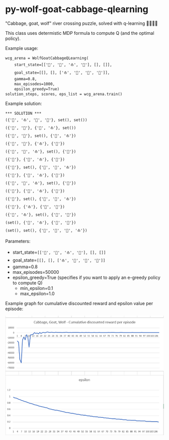 # py-wolf-goat-cabbage-qlearning
"Cabbage, goat, wolf" river crossing puzzle, solved with q-learning 🐺🥦🐐⛵

This class uses determistic MDP formula to compute Q (and the optimal policy).

Example usage:

    wcg_arena = WolfGoatCabbageQLearning(
        start_state=[['🥦', '🐐', '⛵', '🐺'], [], []],
        goal_state=[[], [], ['⛵', '🐐', '🥦', '🐺']],
        gamma=0.8,
        max_episodes=1000,
        epsilon_greedy=True)
    solution_steps, scores, eps_list = wcg_arena.train()

Example solution:

    *** SOLUTION ***
    ({'🥦', '⛵', '🐺', '🐐'}, set(), set())
    ({'🥦', '🐺'}, {'🐐', '⛵'}, set())
    ({'🥦', '🐺'}, set(), {'🐐', '⛵'})
    ({'🥦', '🐺'}, {'⛵'}, {'🐐'})
    ({'🥦', '🐺', '⛵'}, set(), {'🐐'})
    ({'🐺'}, {'🥦', '⛵'}, {'🐐'})
    ({'🐺'}, set(), {'🐐', '🥦', '⛵'})
    ({'🐺'}, {'🐐', '⛵'}, {'🥦'})
    ({'🐐', '🐺', '⛵'}, set(), {'🥦'})
    ({'🐐'}, {'🐺', '⛵'}, {'🥦'})
    ({'🐐'}, set(), {'🥦', '🐺', '⛵'})
    ({'🐐'}, {'⛵'}, {'🥦', '🐺'})
    ({'🐐', '⛵'}, set(), {'🥦', '🐺'})
    (set(), {'🐐', '⛵'}, {'🥦', '🐺'})
    (set(), set(), {'🥦', '🐐', '🐺', '⛵'})

Parameters:

- start_state=`[['🥦', '🐐', '⛵', '🐺'], [], []]`
- goal_state=`[[], [], ['⛵', '🐐', '🥦', '🐺']]`
- gamma=0.8
- max_episodes=50000
- epsilon_greedy=True (specifies if you want to apply an e-greedy policy to compute Q)
    - min_epsilon=0.1
    - max_epsilon=1.0

Example graph for cumulative discounted reward and epsilon value per episode:

![Reward/epsilon per episode](/images/reward_epsilon.png)

